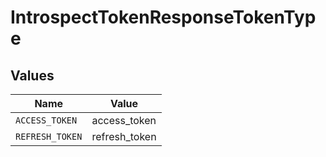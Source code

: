 # IntrospectTokenResponseTokenType


## Values

| Name            | Value           |
| --------------- | --------------- |
| `ACCESS_TOKEN`  | access_token    |
| `REFRESH_TOKEN` | refresh_token   |